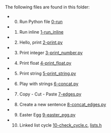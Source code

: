 The following files are found in this folder:
* 0. Run Python file [0-run](./0-run)
* 1. Run inline [1-run_inline](./1-run_inline)
* 2. Hello, print [2-print.py](./2-print.py)
* 3. Print integer [3-print_number.py](./3-print_number.py)
* 4. Print float [4-print_float.py](./4-print_float.py)
* 5. Print string [5-print_string.py](./5-print_string.py)
* 6. Play with strings [6-concat.py](./6-concat.py)
* 7. Copy - Cut - Paste [7-edges.py](./7-edges.py)
* 8. Create a new sentence [8-concat_edges.py](./8-concat_edges.py)
* 9. Easter Egg [9-easter_egg.py](./9-easter_egg.py)
* 10. Linked list cycle [10-check_cycle.c](./10-check_cycle.c), [lists.h](./lists.h)
